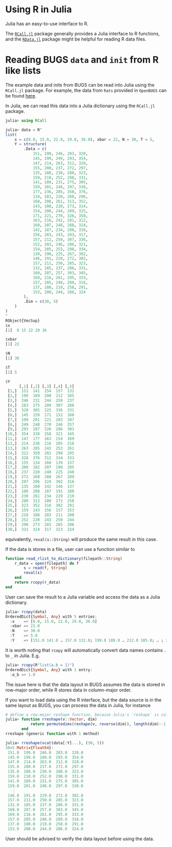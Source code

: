 # Using R in Julia
Julia has an easy-to-use interface to R. 

The [`RCall.jl`](https://github.com/JuliaInterop/RCall.jl) package generally provides a Julia interface to R functions, and 
the [`RData.jl`](https://github.com/JuliaData/RData.jl) package might be helpful for reading R data files.

# Reading BUGS `data` and `init` from R like lists
The example data and inits from BUGS can be read into Julia using the `RCall.jl` package.
For example, the data from `Rats` provided in `OpenBUGS` can be found [here](https://chjackson.github.io/openbugsdoc/Examples/Ratsdata.html).

In Julia, we can read this data into a Julia dictionary using the `RCall.jl` package.
```julia
julia> using RCall

julia> data = R"
list(
    x = c(8.0, 15.0, 22.0, 29.0, 36.0), xbar = 22, N = 30, T = 5,
    Y = structure(
        .Data = c(
            151, 199, 246, 283, 320,
            145, 199, 249, 293, 354,
            147, 214, 263, 312, 328,
            155, 200, 237, 272, 297,
            135, 188, 230, 280, 323,
            159, 210, 252, 298, 331,
            141, 189, 231, 275, 305,
            159, 201, 248, 297, 338,
            177, 236, 285, 350, 376,
            134, 182, 220, 260, 296,
            160, 208, 261, 313, 352,
            143, 188, 220, 273, 314,
            154, 200, 244, 289, 325,
            171, 221, 270, 326, 358,
            163, 216, 242, 281, 312,
            160, 207, 248, 288, 324,
            142, 187, 234, 280, 316,
            156, 203, 243, 283, 317,
            157, 212, 259, 307, 336,
            152, 203, 246, 286, 321,
            154, 205, 253, 298, 334,
            139, 190, 225, 267, 302,
            146, 191, 229, 272, 302,
            157, 211, 250, 285, 323,
            132, 185, 237, 286, 331,
            160, 207, 257, 303, 345,
            169, 216, 261, 295, 333,
            157, 205, 248, 289, 316,
            137, 180, 219, 258, 291,
            153, 200, 244, 286, 324
        ),
        .Dim = c(30, 5)
    )
)
"
RObject{VecSxp}
$x
[1]  8 15 22 29 36

$xbar
[1] 22

$N
[1] 30

$T
[1] 5

$Y
      [,1] [,2] [,3] [,4] [,5]
 [1,]  151  141  154  157  132
 [2,]  199  189  200  212  185
 [3,]  246  231  244  259  237
 [4,]  283  275  289  307  286
 [5,]  320  305  325  336  331
 [6,]  145  159  171  152  160
 [7,]  199  201  221  203  207
 [8,]  249  248  270  246  257
 [9,]  293  297  326  286  303
[10,]  354  338  358  321  345
[11,]  147  177  163  154  169
[12,]  214  236  216  205  216
[13,]  263  285  242  253  261
[14,]  312  350  281  298  295
[15,]  328  376  312  334  333
[16,]  155  134  160  139  157
[17,]  200  182  207  190  205
[18,]  237  220  248  225  248
[19,]  272  260  288  267  289
[20,]  297  296  324  302  316
[21,]  135  160  142  146  137
[22,]  188  208  187  191  180
[23,]  230  261  234  229  219
[24,]  280  313  280  272  258
[25,]  323  352  316  302  291
[26,]  159  143  156  157  153
[27,]  210  188  203  211  200
[28,]  252  220  243  250  244
[29,]  298  273  283  285  286
[30,]  331  314  317  323  324
```

equivalently, `reval(s::String)` will produce the same result in this case.

If the data is stores in a file, user can use a function similar to
```julia
function read_rlist_to_dictionary(filepath::String)
    r_data = open(filepath) do f
        s = read(f, String)
        reval(s)
    end
    return rcopy(r_data)
end
```

User can save the result to a Julia variable and access the data as a Julia dictionary.
```julia
julia> rcopy(data)
OrderedDict{Symbol, Any} with 5 entries:
  :x    => [8.0, 15.0, 22.0, 29.0, 36.0]
  :xbar => 22.0
  :N    => 30.0
  :T    => 5.0
  :Y    => [151.0 141.0 … 157.0 132.0; 199.0 189.0 … 212.0 185.0; … ; 298.0 273.0 … 285.0 286.0; 331.0 314.0 … 323.0 324.0]
```
It is worth noting that `rcopy` will automatically convert data names contains `.` to `_` in Julia. E.g.
```julia
julia> rcopy(R"list(a.b = 1)")
OrderedDict{Symbol, Any} with 1 entry:
  :a_b => 1.0
```

The issue here is that the data layout in BUGS assumes the data is stored in row-major order, while R stores data in column-major order.

If you want to load data using the R interface, but the data source is in the same layout as BUGS, you can process the data in Julia, for instance
```julia
# define a row-major reshape function, because Julia's `reshape` is column-major
julia> function rreshape(v::Vector, dim)
           return permutedims(reshape(v, reverse(dim)), length(dim):-1:1)
       end   
rreshape (generic function with 1 method)

julia> rreshape(vcat(data[:Y]...), (30, 5))
30×5 Matrix{Float64}:
 151.0  199.0  246.0  283.0  320.0
 145.0  199.0  249.0  293.0  354.0
 147.0  214.0  263.0  312.0  328.0
 155.0  200.0  237.0  272.0  297.0
 135.0  188.0  230.0  280.0  323.0
 159.0  210.0  252.0  298.0  331.0
 141.0  189.0  231.0  275.0  305.0
 159.0  201.0  248.0  297.0  338.0
   ⋮                         
 146.0  191.0  229.0  272.0  302.0
 157.0  211.0  250.0  285.0  323.0
 132.0  185.0  237.0  286.0  331.0
 160.0  207.0  257.0  303.0  345.0
 169.0  216.0  261.0  295.0  333.0
 157.0  205.0  248.0  289.0  316.0
 137.0  180.0  219.0  258.0  291.0
 153.0  200.0  244.0  286.0  324.0
```
User should be advised to verify the data layout before using the data.